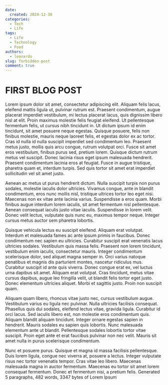```yaml
---
date:
  created: 2024-12-30
categories:
  - Tech
  - Life
tags:
  - Life
  - Technology
  - Food
authors:
  - leonardo
slug: forbidden-post
comment: true
---
```



# FIRST BLOG POST

Lorem ipsum dolor sit amet, consectetur adipiscing elit. Aliquam felis lacus, eleifend mattis ligula ut, pulvinar rutrum est. Praesent condimentum, augue placerat imperdiet vestibulum, mi lectus placerat lacus, quis dignissim libero nisl at elit. Proin maximus molestie felis feugiat eleifend. Ut pellentesque fermentum felis, ut cursus nibh tincidunt in. Ut dictum ipsum id enim tincidunt, sit amet posuere neque egestas. Quisque posuere, felis non finibus molestie, mauris neque laoreet felis, et egestas dolor ex ac tortor. Cras id nulla id nulla suscipit imperdiet sed condimentum leo. Praesent metus justo, mollis quis arcu congue, rutrum volutpat orci. Fusce sit amet eros vestibulum, finibus purus sed, pretium lorem. Quisque dictum rutrum metus vel suscipit. Donec lacinia risus eget ipsum malesuada hendrerit. Praesent condimentum lacinia eros at feugiat. Fusce in augue tristique, pharetra quam et, interdum turpis. Sed quis tortor sit amet erat imperdiet sollicitudin vel sit amet justo.

<!-- more -->

Aenean ac metus ut purus hendrerit dictum. Nulla suscipit turpis non purus sodales, molestie iaculis dolor ultricies. Vivamus congue, ante in blandit condimentum, eros nunc mollis nisl, tristique ultrices tortor leo eget nisi. Maecenas non ex vitae ante lacinia varius. Suspendisse a eros quam. Morbi finibus augue interdum lorem iaculis, sit amet fermentum nisl pellentesque. Aenean consequat iaculis justo vitae iaculis. Suspendisse in lorem velit. Donec velit lectus, vulputate quis nunc eu, maximus tempor neque. Integer cursus metus auctor sem pharetra lobortis.

Quisque vehicula lectus eu suscipit eleifend. Aliquam erat volutpat. Interdum et malesuada fames ac ante ipsum primis in faucibus. Donec condimentum nec sapien eu ultricies. Curabitur suscipit erat venenatis lacus ultricies sodales. Vestibulum quis massa felis. Praesent non lorem tincidunt, vestibulum enim iaculis, consectetur mauris. Integer condimentum scelerisque dolor, sed aliquet magna semper in. Orci varius natoque penatibus et magnis dis parturient montes, nascetur ridiculus mus. Curabitur suscipit id ante quis viverra. Donec congue erat ex, vel luctus urna dapibus sit amet. Aliquam erat volutpat. Cras tincidunt, metus vitae cursus dapibus, augue leo fringilla velit, ut blandit felis tortor eget justo. Donec elementum ultricies aliquet. Morbi et sagittis justo. Proin non suscipit quam.

Aliquam quam libero, rhoncus vitae justo nec, cursus vestibulum augue. Vestibulum varius eu ligula nec pulvinar. Nulla ultricies facilisis consequat. Phasellus quis dui sodales, eleifend lectus vitae, gravida ligula. Curabitur id orci lacus. Sed iaculis libero est, non molestie eros condimentum quis. Aliquam blandit aliquam tincidunt. Integer ornare egestas sapien in hendrerit. Mauris sodales eu sapien quis lobortis. Nunc malesuada elementum ante ut blandit. Pellentesque sodales lobortis tortor vitae suscipit. Proin eget ante et erat faucibus pulvinar non nec velit. Mauris sit amet nulla in purus scelerisque condimentum.

Nunc et posuere purus. Quisque et magna id massa facilisis pellentesque. Duis lorem ligula, congue nec viverra at, posuere a lectus. Integer vulputate risus nec tortor venenatis tempor. Cras vitae leo libero. Maecenas malesuada magna in auctor fermentum. Maecenas eu tortor sit amet lorem consequat fermentum. Donec et fermentum nisi, a pretium felis.
Generated 5 paragraphs, 482 words, 3347 bytes of Lorem Ipsum